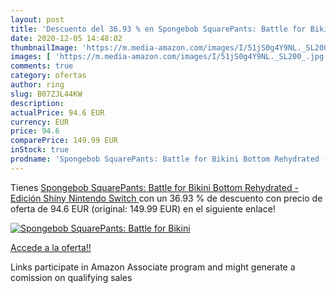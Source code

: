 ```yaml
---
layout: post
title: 'Descuento del 36.93 % en Spongebob SquarePants: Battle for Bikini'
date: 2020-12-05 14:48:02
thumbnailImage: 'https://m.media-amazon.com/images/I/51jS0g4Y9NL._SL200_.jpg'
images: [ 'https://m.media-amazon.com/images/I/51jS0g4Y9NL._SL200_.jpg' ]
comments: true
category: ofertas
author: ring
slug: B07ZJL44KW
description:
actualPrice: 94.6 EUR
currency: EUR
price: 94.6
comparePrice: 149.99 EUR
inStock: true
prodname: 'Spongebob SquarePants: Battle for Bikini Bottom Rehydrated - Edición Shiny  Nintendo Switch '
---
```


Tienes [Spongebob SquarePants: Battle for Bikini Bottom Rehydrated - Edición Shiny  Nintendo Switch ](https://www.amazon.es/dp/B07ZJL44KW/?tag=tolees-21) con un 36.93 % de descuento con precio de oferta de 94.6 EUR (original: 149.99 EUR) en el siguiente enlace!

[![Spongebob SquarePants: Battle for Bikini](https://m.media-amazon.com/images/I/51jS0g4Y9NL._SL200_.jpg)](https://www.amazon.es/dp/B07ZJL44KW/?tag=tolees-21)

[Accede a la oferta!!](https://www.amazon.es/dp/B07ZJL44KW/?tag=tolees-21)

Links participate in Amazon Associate program and might generate a comission on qualifying sales


